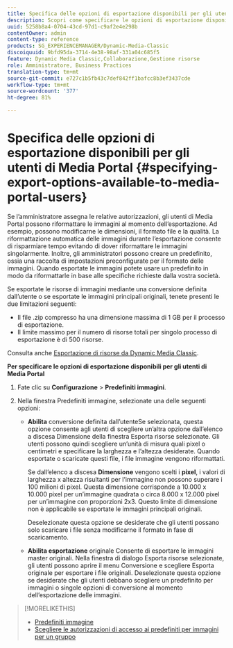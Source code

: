 ```yaml
---
title: Specifica delle opzioni di esportazione disponibili per gli utenti di Media Portal
description: Scopri come specificare le opzioni di esportazione disponibili per gli utenti di Media Portal.
uuid: 5258b8a4-0704-43cd-97d1-c9af2e4e298b
contentOwner: admin
content-type: reference
products: SG_EXPERIENCEMANAGER/Dynamic-Media-Classic
discoiquuid: 9bfd95da-3714-4e38-98af-331a04c685f5
feature: Dynamic Media Classic,Collaborazione,Gestione risorse
role: Amministratore, Business Practices
translation-type: tm+mt
source-git-commit: e727c1b5fb43c7def842ff1bafcc8b3ef3437cde
workflow-type: tm+mt
source-wordcount: '377'
ht-degree: 81%

---
```



# Specifica delle opzioni di esportazione disponibili per gli utenti di Media Portal {#specifying-export-options-available-to-media-portal-users}

Se l’amministratore assegna le relative autorizzazioni, gli utenti di Media Portal possono riformattare le immagini al momento dell’esportazione. Ad esempio, possono modificarne le dimensioni, il formato file e la qualità. La riformattazione automatica delle immagini durante l’esportazione consente di risparmiare tempo evitando di dover riformattare le immagini singolarmente. Inoltre, gli amministratori possono creare un predefinito, ossia una raccolta di impostazioni preconfigurate per il formato delle immagini. Quando esportate le immagini potete usare un predefinito in modo da riformattarle in base alle specifiche richieste dalla vostra società.

Se esportate le risorse di immagini mediante una conversione definita dall’utente o se esportate le immagini principali originali, tenete presenti le due limitazioni seguenti:

* Il file .zip compresso ha una dimensione massima di 1 GB per il processo di esportazione.
* Il limite massimo per il numero di risorse totali per singolo processo di esportazione è di 500 risorse.

Consulta anche [Esportazione di risorse da Dynamic Media Classic](exporting-assets-from-dmc.md#exporting-assets-from_dmc).

**Per specificare le opzioni di esportazione disponibili per gli utenti di Media Portal**

1. Fate clic su **Configurazione** > **Predefiniti immagini**.
1. Nella finestra Predefiniti immagine, selezionate una delle seguenti opzioni:

   * **Abilita**
conversione definita dall’utenteSe selezionata, questa opzione consente agli utenti di scegliere un’altra opzione dall’elenco a discesa Dimensione della finestra Esporta risorse selezionate. Gli utenti possono quindi scegliere un’unità di misura quali pixel o centimetri e specificare la larghezza e l’altezza desiderate. Quando esportate o scaricate questi file, i file immagine vengono riformattati.

      Se dall’elenco a discesa **Dimensione** vengono scelti i **pixel**, i valori di larghezza x altezza risultanti per l’immagine non possono superare i 100 milioni di pixel. Questa dimensione corrisponde a 10.000 x 10.000 pixel per un’immagine quadrata o circa 8.000 x 12.000 pixel per un’immagine con proporzioni 2x3. Questo limite di dimensione non è applicabile se esportate le immagini principali originali.

      Deselezionate questa opzione se desiderate che gli utenti possano solo scaricare i file senza modificarne il formato in fase di scaricamento.

   * **Abilita esportazione**
originale Consente di esportare le immagini master originali. Nella finestra di dialogo Esporta risorse selezionate, gli utenti possono aprire il menu Conversione e scegliere Esporta originale per esportare i file originali. Deselezionate questa opzione se desiderate che gli utenti debbano scegliere un predefinito per immagini o singole opzioni di conversione al momento dell’esportazione delle immagini.

>[!MORELIKETHIS]
>
>* [Predefiniti immagine](application-setup.md#image_presets)
>* [Scegliere le autorizzazioni di accesso ai predefiniti per immagini per un gruppo](creating-media-portal-groups.md#choosing_image_preset_access_permissions_for_a_group)

